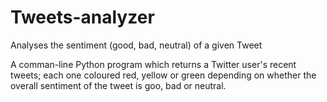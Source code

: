 # Tweets-analyzer
Analyses the sentiment (good, bad, neutral) of a given Tweet

A comman-line Python program which returns a Twitter user's recent tweets; each one coloured red, yellow or green depending on whether the overall sentiment of the tweet is goo, bad or neutral.

